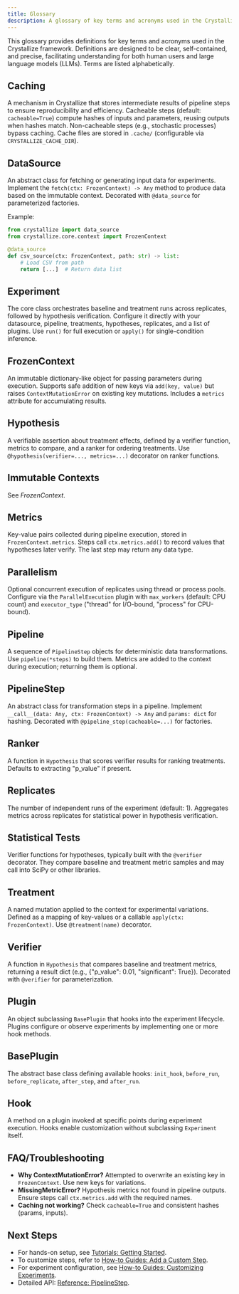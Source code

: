 ```yaml
---
title: Glossary
description: A glossary of key terms and acronyms used in the Crystallize framework.
---
```


This glossary provides definitions for key terms and acronyms used in the Crystallize framework. Definitions are designed to be clear, self-contained, and precise, facilitating understanding for both human users and large language models (LLMs). Terms are listed alphabetically.

## Caching

A mechanism in Crystallize that stores intermediate results of pipeline steps to ensure reproducibility and efficiency. Cacheable steps (default: `cacheable=True`) compute hashes of inputs and parameters, reusing outputs when hashes match. Non-cacheable steps (e.g., stochastic processes) bypass caching. Cache files are stored in `.cache/` (configurable via `CRYSTALLIZE_CACHE_DIR`).

## DataSource

An abstract class for fetching or generating input data for experiments. Implement the `fetch(ctx: FrozenContext) -> Any` method to produce data based on the immutable context. Decorated with `@data_source` for parameterized factories.

Example:

```python
from crystallize import data_source
from crystallize.core.context import FrozenContext

@data_source
def csv_source(ctx: FrozenContext, path: str) -> list:
    # Load CSV from path
    return [...]  # Return data list
```

## Experiment

The core class orchestrates baseline and treatment runs across replicates, followed by hypothesis verification. Configure it directly with your datasource, pipeline, treatments, hypotheses, replicates, and a list of plugins. Use `run()` for full execution or `apply()` for single-condition inference.


## FrozenContext

An immutable dictionary-like object for passing parameters during execution. Supports safe addition of new keys via `add(key, value)` but raises `ContextMutationError` on existing key mutations. Includes a `metrics` attribute for accumulating results.

## Hypothesis

A verifiable assertion about treatment effects, defined by a verifier function, metrics to compare, and a ranker for ordering treatments. Use `@hypothesis(verifier=..., metrics=...)` decorator on ranker functions.

## Immutable Contexts

See _FrozenContext_.

## Metrics

Key-value pairs collected during pipeline execution, stored in `FrozenContext.metrics`. Steps call `ctx.metrics.add()` to record values that hypotheses later verify. The last step may return any data type.

## Parallelism
Optional concurrent execution of replicates using thread or process pools. Configure via the `ParallelExecution` plugin with `max_workers` (default: CPU count) and `executor_type` ("thread" for I/O-bound, "process" for CPU-bound).

## Pipeline
A sequence of `PipelineStep` objects for deterministic data transformations. Use `pipeline(*steps)` to build them. Metrics are added to the context during execution; returning them is optional.

## PipelineStep

An abstract class for transformation steps in a pipeline. Implement `__call__(data: Any, ctx: FrozenContext) -> Any` and `params: dict` for hashing. Decorated with `@pipeline_step(cacheable=...)` for factories.

## Ranker

A function in `Hypothesis` that scores verifier results for ranking treatments. Defaults to extracting "p_value" if present.

## Replicates

The number of independent runs of the experiment (default: 1). Aggregates metrics across replicates for statistical power in hypothesis verification.

## Statistical Tests

Verifier functions for hypotheses, typically built with the `@verifier` decorator. They compare baseline and treatment metric samples and may call into SciPy or other libraries.

## Treatment

A named mutation applied to the context for experimental variations. Defined as a mapping of key-values or a callable `apply(ctx: FrozenContext)`. Use `@treatment(name)` decorator.

## Verifier

A function in `Hypothesis` that compares baseline and treatment metrics, returning a result dict (e.g., {"p_value": 0.01, "significant": True}). Decorated with `@verifier` for parameterization.

## Plugin

An object subclassing `BasePlugin` that hooks into the experiment lifecycle. Plugins configure or observe experiments by implementing one or more hook methods.

## BasePlugin

The abstract base class defining available hooks: `init_hook`, `before_run`, `before_replicate`, `after_step`, and `after_run`.

## Hook

A method on a plugin invoked at specific points during experiment execution. Hooks enable customization without subclassing `Experiment` itself.

## FAQ/Troubleshooting

- **Why ContextMutationError?** Attempted to overwrite an existing key in `FrozenContext`. Use new keys for variations.
- **MissingMetricError?** Hypothesis metrics not found in pipeline outputs. Ensure steps call `ctx.metrics.add` with the required names.
- **Caching not working?** Check `cacheable=True` and consistent hashes (params, inputs).

## Next Steps

- For hands-on setup, see [Tutorials: Getting Started](getting_started.md).
- To customize steps, refer to [How-to Guides: Add a Custom Step](how-to/custom-steps/).
- For experiment configuration, see [How-to Guides: Customizing Experiments](how-to/customizing-experiments/).
- Detailed API: [Reference: PipelineStep](reference-pipelinestep.md).
